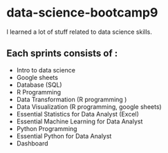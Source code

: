 # data-science-bootcamp9
I learned a lot of stuff related to data science skills. 
## Each sprints consists of :
- Intro to data science
- Google sheets 
- Database (SQL)
- R Programming
- Data Transformation (R programming )
- Data Visualization (R programming, google sheets)
- Essential Statistics for Data Analyst (Excel)
- Essential Machine Learning for Data Analyst
- Python Programming
- Essential Python for Data Analyst
- Dashboard
